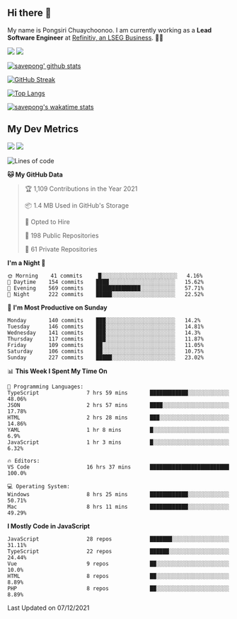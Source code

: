 ## Hi there 👋

My name is Pongsiri Chuaychoonoo. I am currently working as a **Lead Software Engineer** at [Refinitiv, an LSEG Business](https://www.refinitiv.com). 👨‍💻

[<img src="https://img.shields.io/badge/savepong.com-%230077B5.svg?&style=for-the-badge&color=81e6d9" />](https://savepong.com)
[<img src="https://img.shields.io/badge/linkedin-%230077B5.svg?&style=for-the-badge&logo=linkedin&logoColor=white" />](https://www.linkedin.com/in/savepong)

[![savepong' github stats](https://github-readme-stats.vercel.app/api?username=savepong&show_icons=true&count_private=true&theme=gotham&hide_border=true&bg_color=00000000&text_color=768390FF)](https://savepong.com/posts/stats)

[![GitHub Streak](https://github-readme-streak-stats.herokuapp.com?user=savepong&theme=gotham&hide_border=true&background=00000000&dates=768390FF)](https://savepong.com/posts/stats)

[![Top Langs](https://github-readme-stats.vercel.app/api/top-langs/?username=savepong&layout=compact&langs_count=10&theme=gotham&hide_border=true&bg_color=00000000&text_color=768390FF)](https://savepong.com/posts/stats)

[![savepong's wakatime stats](https://github-readme-stats.vercel.app/api/wakatime?username=@savepong&layout=default&theme=gotham&hide_border=true&bg_color=00000000&text_color=768390FF)](https://savepong.com/posts/stats)

## My Dev Metrics

[![](https://komarev.com/ghpvc/?username=savepong&color=blue&label=Profile%20Views)](https://github.com/savepong)
[![](https://img.shields.io/github/followers/savepong?label=GitHub%20Followers)](https://github.com/savepong)

<!--START_SECTION:waka-->
![Lines of code](https://img.shields.io/badge/From%20Hello%20World%20I%27ve%20Written-4%20Million%20lines%20of%20code-blue)

**🐱 My GitHub Data** 

> 🏆 1,109 Contributions in the Year 2021
 > 
> 📦 1.4 MB Used in GitHub's Storage 
 > 
> 💼 Opted to Hire
 > 
> 📜 198 Public Repositories 
 > 
> 🔑 61 Private Repositories  
 > 
**I'm a Night 🦉** 

```text
🌞 Morning    41 commits     █░░░░░░░░░░░░░░░░░░░░░░░░   4.16% 
🌆 Daytime    154 commits    ████░░░░░░░░░░░░░░░░░░░░░   15.62% 
🌃 Evening    569 commits    ██████████████░░░░░░░░░░░   57.71% 
🌙 Night      222 commits    █████░░░░░░░░░░░░░░░░░░░░   22.52%

```
📅 **I'm Most Productive on Sunday** 

```text
Monday       140 commits    ███░░░░░░░░░░░░░░░░░░░░░░   14.2% 
Tuesday      146 commits    ███░░░░░░░░░░░░░░░░░░░░░░   14.81% 
Wednesday    141 commits    ███░░░░░░░░░░░░░░░░░░░░░░   14.3% 
Thursday     117 commits    ███░░░░░░░░░░░░░░░░░░░░░░   11.87% 
Friday       109 commits    ██░░░░░░░░░░░░░░░░░░░░░░░   11.05% 
Saturday     106 commits    ██░░░░░░░░░░░░░░░░░░░░░░░   10.75% 
Sunday       227 commits    █████░░░░░░░░░░░░░░░░░░░░   23.02%

```


📊 **This Week I Spent My Time On** 

```text
💬 Programming Languages: 
TypeScript               7 hrs 59 mins       ████████████░░░░░░░░░░░░░   48.06% 
JSON                     2 hrs 57 mins       ████░░░░░░░░░░░░░░░░░░░░░   17.78% 
HTML                     2 hrs 28 mins       ███░░░░░░░░░░░░░░░░░░░░░░   14.86% 
YAML                     1 hr 8 mins         █░░░░░░░░░░░░░░░░░░░░░░░░   6.9% 
JavaScript               1 hr 3 mins         █░░░░░░░░░░░░░░░░░░░░░░░░   6.32%

🔥 Editors: 
VS Code                  16 hrs 37 mins      █████████████████████████   100.0%

💻 Operating System: 
Windows                  8 hrs 25 mins       ████████████░░░░░░░░░░░░░   50.71% 
Mac                      8 hrs 11 mins       ████████████░░░░░░░░░░░░░   49.29%

```

**I Mostly Code in JavaScript** 

```text
JavaScript               28 repos            ███████░░░░░░░░░░░░░░░░░░   31.11% 
TypeScript               22 repos            ██████░░░░░░░░░░░░░░░░░░░   24.44% 
Vue                      9 repos             ██░░░░░░░░░░░░░░░░░░░░░░░   10.0% 
HTML                     8 repos             ██░░░░░░░░░░░░░░░░░░░░░░░   8.89% 
PHP                      8 repos             ██░░░░░░░░░░░░░░░░░░░░░░░   8.89%

```



 Last Updated on 07/12/2021
<!--END_SECTION:waka-->

<!--
**savepong/savepong** is a ✨ _special_ ✨ repository because its `README.md` (this file) appears on your GitHub profile.

Here are some ideas to get you started:

- 🔭 I’m currently working on WebComponents and TypeScript.
- 🌱 I’m currently learning ...
- 👯 I’m looking to collaborate on ...
- 🤔 I’m looking for help with ...
- 💬 Ask me about ...
- 📫 How to reach me: ...
- 😄 Pronouns: ...
- ⚡ Fun fact: ...
-->
